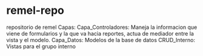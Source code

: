 remel-repo
==========

repositorio de remel
Capas:
Capa_Controladores: Maneja la informacion que viene de formularios y la que va hacia reportes, actua de mediador entre la vista y el modelo.
Capa_Datos: Modelos de la base de datos
CRUD_Interno: Vistas para el grupo interno
